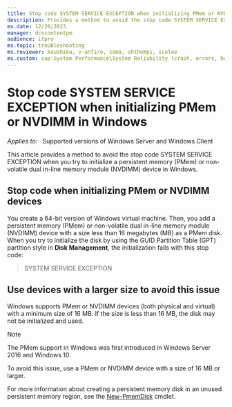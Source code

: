 ```yaml
---
title: Stop code SYSTEM SERVICE EXCEPTION when initializing PMem or NVDIMM
description: Provides a method to avoid the stop code SYSTEM SERVICE EXCEPTION when you try to initialize PMem or NVDIMM in Windows.
ms.date: 12/26/2023
manager: dcscontentpm
audience: itpro
ms.topic: troubleshooting
ms.reviewer: kaushika, v-anfiro, coma, shthomps, scolee
ms.custom: sap:System Performance\System Reliability (crash, errors, bug check or Blue Screen, unexpected reboot), csstroubleshoot
---
```

# Stop code SYSTEM SERVICE EXCEPTION when initializing PMem or NVDIMM in Windows

_Applies to:_ &nbsp; Supported versions of Windows Server and Windows Client

This article provides a method to avoid the stop code SYSTEM SERVICE EXCEPTION when you try to initialize a persistent memory (PMem) or non-volatile dual in-line memory module (NVDIMM) device in Windows.

## Stop code when initializing PMem or NVDIMM devices

You create a 64-bit version of Windows virtual machine. Then, you add a persistent memory (PMem) or non-volatile dual in-line memory module (NVDIMM) device with a size less than 16 megabytes (MB) as a PMem disk. When you try to initialize the disk by using the GUID Partition Table (GPT) partition style in **Disk Management**, the initialization fails with this stop code:

> SYSTEM SERVICE EXCEPTION

## Use devices with a larger size to avoid this issue

Windows supports PMem or NVDIMM devices (both physical and virtual) with a minimum size of 16 MB. If the size is less than 16 MB, the disk may not be initialized and used.

> [!NOTE]
> The PMem support in Windows was first introduced in Windows Server 2016 and Windows 10.

To avoid this issue, use a PMem or NVDIMM device with a size of 16 MB or larger.

For more information about creating a persistent memory disk in an unused persistent memory region, see the [New-PmemDisk](/powershell/module/persistentmemory/new-pmemdisk) cmdlet.
